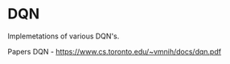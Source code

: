 # DQN

Implemetations of various DQN's.

Papers
  DQN - https://www.cs.toronto.edu/~vmnih/docs/dqn.pdf

